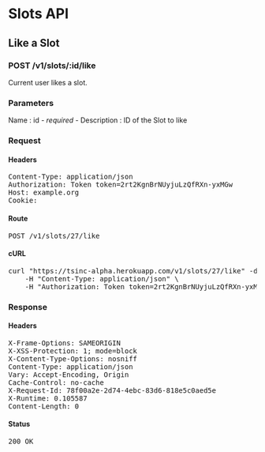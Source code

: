 # Slots API

## Like a Slot

### POST /v1/slots/:id/like

Current user likes a slot.

### Parameters

Name : id *- required -*
Description : ID of the Slot to like

### Request

#### Headers

<pre>Content-Type: application/json
Authorization: Token token=2rt2KgnBrNUyjuLzQfRXn-yxMGw
Host: example.org
Cookie: </pre>

#### Route

<pre>POST /v1/slots/27/like</pre>

#### cURL

<pre class="request">curl &quot;https://tsinc-alpha.herokuapp.com/v1/slots/27/like&quot; -d &#39;&#39; -X POST \
	-H &quot;Content-Type: application/json&quot; \
	-H &quot;Authorization: Token token=2rt2KgnBrNUyjuLzQfRXn-yxMGw&quot;</pre>

### Response

#### Headers

<pre>X-Frame-Options: SAMEORIGIN
X-XSS-Protection: 1; mode=block
X-Content-Type-Options: nosniff
Content-Type: application/json
Vary: Accept-Encoding, Origin
Cache-Control: no-cache
X-Request-Id: 78f00a2e-2d74-4ebc-83d6-818e5c0aed5e
X-Runtime: 0.105587
Content-Length: 0</pre>

#### Status

<pre>200 OK</pre>


